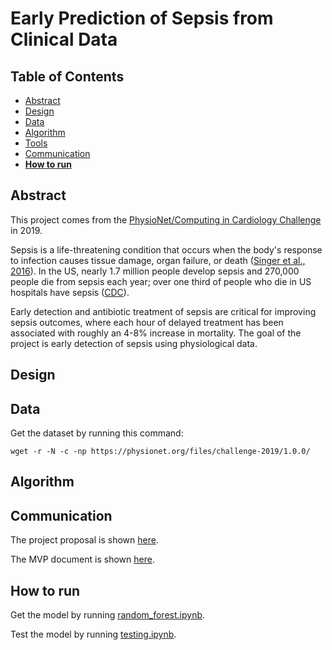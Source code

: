# Early Prediction of Sepsis from Clinical Data

## Table of Contents
- [Abstract](#link-part-1)
- [Design](#link-part-2)
- [Data](#link-part-3)
- [Algorithm](#link-part-4)
- [Tools](#link-part-5)
- [Communication](#link-part-6)
- [**How to run**](#link-part-7)

## <a name="link-part-1">Abstract</a>

This project comes from the [PhysioNet/Computing in Cardiology Challenge](https://physionet.org/content/challenge-2019/1.0.0/)
in 2019.

Sepsis is a life-threatening condition that occurs when the body's response
to infection causes tissue damage, organ failure, or death ([Singer et al., 2016](https://www.ncbi.nlm.nih.gov/pubmed/26903338)).
In the US, nearly 1.7 million people develop sepsis and 270,000 people die
from sepsis each year; over one third of people who die in US hospitals have
sepsis ([CDC](https://www.cdc.gov/sepsis/datareports/index.html)).

Early detection and antibiotic treatment of sepsis are critical for improving
sepsis outcomes, where each hour of delayed treatment has been associated with
roughly an 4-8% increase in mortality. The goal of the project is early detection
of sepsis using physiological data.

## <a name="link-part-2">Design</a>



## <a name="link-part-3">Data</a>

Get the dataset by running this command:
```
wget -r -N -c -np https://physionet.org/files/challenge-2019/1.0.0/
```

## <a name="link-part-4">Algorithm</a>



## <a name="link-part-6">Communication</a>

The project proposal is shown [here](/documents/proposal.md).

The MVP document is shown [here](/documents/MVP.md).

## <a name="link-part-7">How to run</a>

Get the model by running [random_forest.ipynb](/models/random_forest.ipynb).

Test the model by running [testing.ipynb](/testing.ipynb).
